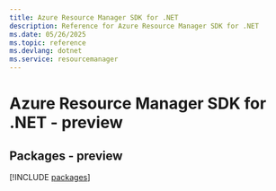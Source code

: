 ```yaml
---
title: Azure Resource Manager SDK for .NET
description: Reference for Azure Resource Manager SDK for .NET
ms.date: 05/26/2025
ms.topic: reference
ms.devlang: dotnet
ms.service: resourcemanager
---
```

# Azure Resource Manager SDK for .NET - preview
## Packages - preview
[!INCLUDE [packages](resource-manager-index.md)]